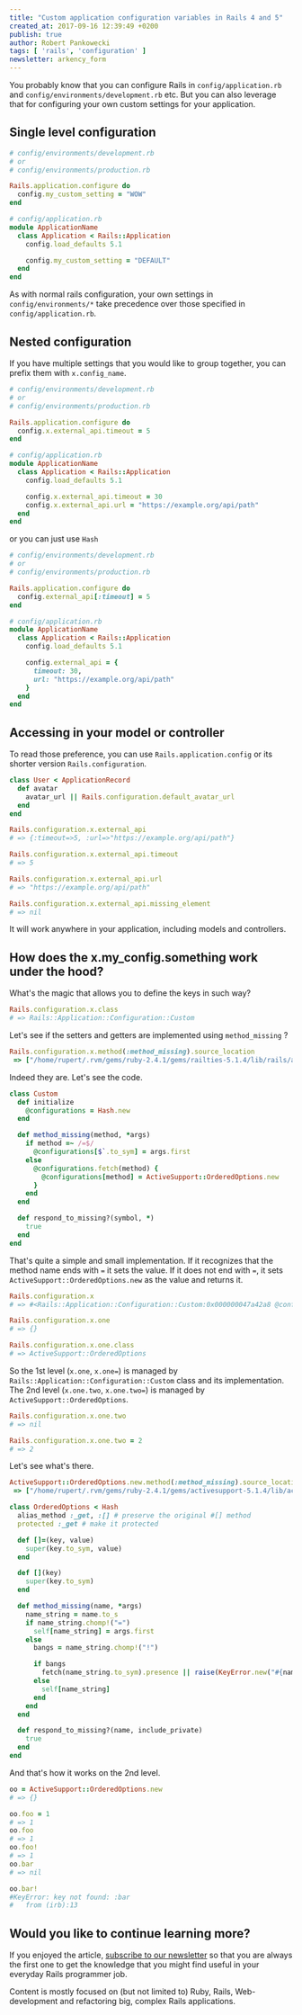 ```yaml
---
title: "Custom application configuration variables in Rails 4 and 5"
created_at: 2017-09-16 12:39:49 +0200
publish: true
author: Robert Pankowecki
tags: [ 'rails', 'configuration' ]
newsletter: arkency_form
---
```


You probably know that you can configure Rails in `config/application.rb` and `config/environments/development.rb` etc. But you can also leverage that for configuring your own custom settings for your application.

<!-- more -->

## Single level configuration

```ruby
# config/environments/development.rb
# or
# config/environments/production.rb

Rails.application.configure do
  config.my_custom_setting = "WOW"
end
```

```ruby
# config/application.rb
module ApplicationName
  class Application < Rails::Application
    config.load_defaults 5.1

    config.my_custom_setting = "DEFAULT"
  end
end
```

As with normal rails configuration, your own settings in `config/environments/*` take precedence over those specified in `config/application.rb`.

## Nested configuration

If you have multiple settings that you would like to group together, you can prefix them with `x.config_name`.

```ruby
# config/environments/development.rb
# or
# config/environments/production.rb

Rails.application.configure do
  config.x.external_api.timeout = 5
end
```

```ruby
# config/application.rb
module ApplicationName
  class Application < Rails::Application
    config.load_defaults 5.1

    config.x.external_api.timeout = 30
    config.x.external_api.url = "https://example.org/api/path"
  end
end
```

or you can just use `Hash`

```ruby
# config/environments/development.rb
# or
# config/environments/production.rb

Rails.application.configure do
  config.external_api[:timeout] = 5
end
```

```ruby
# config/application.rb
module ApplicationName
  class Application < Rails::Application
    config.load_defaults 5.1

    config.external_api = {
      timeout: 30,
      url: "https://example.org/api/path"
    }
  end
end
```

## Accessing in your model or controller

To read those preference, you can use `Rails.application.config` or its shorter version `Rails.configuration`.

```ruby
class User < ApplicationRecord
  def avatar
    avatar_url || Rails.configuration.default_avatar_url
  end
end
```

```ruby
Rails.configuration.x.external_api
# => {:timeout=>5, :url=>"https://example.org/api/path"}

Rails.configuration.x.external_api.timeout
# => 5

Rails.configuration.x.external_api.url
# => "https://example.org/api/path"

Rails.configuration.x.external_api.missing_element
# => nil
```

It will work anywhere in your application, including models and controllers.

## How does the x.my_config.something work under the hood?

What's the magic that allows you to define the keys in such way?

```ruby
Rails.configuration.x.class
# => Rails::Application::Configuration::Custom
```

Let's see if the setters and getters are implemented using `method_missing` ?

```ruby
Rails.configuration.x.method(:method_missing).source_location
 => ["/home/rupert/.rvm/gems/ruby-2.4.1/gems/railties-5.1.4/lib/rails/application/configuration.rb", 200]
```

Indeed they are. Let's see the code.

```ruby
class Custom
  def initialize
    @configurations = Hash.new
  end

  def method_missing(method, *args)
    if method =~ /=$/
      @configurations[$`.to_sym] = args.first
    else
      @configurations.fetch(method) {
        @configurations[method] = ActiveSupport::OrderedOptions.new
      }
    end
  end

  def respond_to_missing?(symbol, *)
    true
  end
end
```

That's quite a simple and small implementation. If it recognizes that the method name ends with `=` it sets the value. If it does not end with `=`, it sets `ActiveSupport::OrderedOptions.new` as the value and returns it.


```ruby
Rails.configuration.x
# => #<Rails::Application::Configuration::Custom:0x000000047a42a8 @configurations={}>

Rails.configuration.x.one
# => {}

Rails.configuration.x.one.class
# => ActiveSupport::OrderedOptions
```

So the 1st level (`x.one`, `x.one=`) is managed by `Rails::Application::Configuration::Custom` class and its implementation. The 2nd level (`x.one.two`, `x.one.two=`) is managed by `ActiveSupport::OrderedOptions`.

```ruby
Rails.configuration.x.one.two
# => nil

Rails.configuration.x.one.two = 2
# => 2
```

Let's see what's there.

```ruby
ActiveSupport::OrderedOptions.new.method(:method_missing).source_location
 => ["/home/rupert/.rvm/gems/ruby-2.4.1/gems/activesupport-5.1.4/lib/active_support/ordered_options.rb", 39]
```

```ruby
class OrderedOptions < Hash
  alias_method :_get, :[] # preserve the original #[] method
  protected :_get # make it protected

  def []=(key, value)
    super(key.to_sym, value)
  end

  def [](key)
    super(key.to_sym)
  end

  def method_missing(name, *args)
    name_string = name.to_s
    if name_string.chomp!("=")
      self[name_string] = args.first
    else
      bangs = name_string.chomp!("!")

      if bangs
        fetch(name_string.to_sym).presence || raise(KeyError.new("#{name_string} is blank."))
      else
        self[name_string]
      end
    end
  end

  def respond_to_missing?(name, include_private)
    true
  end
end
```

And that's how it works on the 2nd level.

```ruby
oo = ActiveSupport::OrderedOptions.new
# => {}

oo.foo = 1
# => 1
oo.foo
# => 1
oo.foo!
# => 1
oo.bar
# => nil

oo.bar!
#KeyError: key not found: :bar
#	from (irb):13
```

## Would you like to continue learning more?

If you enjoyed the article, [subscribe to our newsletter](http://arkency.com/newsletter) so that you are always the first one to get the knowledge that you might find useful in your everyday Rails programmer job.

Content is mostly focused on (but not limited to) Ruby, Rails, Web-development and refactoring big, complex Rails applications.
